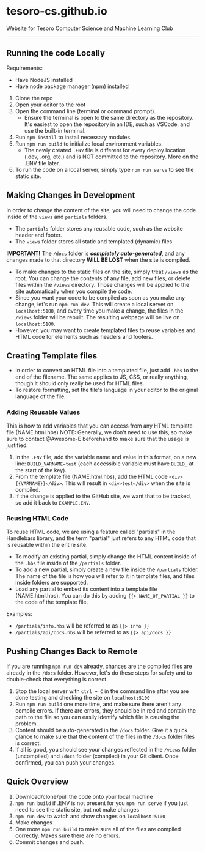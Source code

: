 # tesoro-cs.github.io
Website for Tesoro Computer Science and Machine Learning Club

---

## Running the code Locally

Requirements:
- Have NodeJS installed
- Have node package manager (npm) installed

1. Clone the repo
2. Open your editor to the root
3. Open the command line (terminal or command prompt).
   - Ensure the terminal is open to the same directory as the repository. It's easiest to open the repository in an IDE, such as VSCode, and use the built-in terminal.
4. Run `npm install` to install necessary modules.
5. Run `npm run build` to initialize local environment variables.
   - The newly created `.ENV` file is different for every deploy location (.dev, .org, etc.) and is NOT committed to the repository. More on the .ENV file later.
6. To run the code on a local server, simply type `npm run serve` to see the static site.

## Making Changes in Development

In order to change the content of the site, you will need to change the code inside of the `views` and `partials` folders.

- The `partials` folder stores any reusable code, such as the website header and footer.
- The `views` folder stores all static and templated (dynamic) files.

<ins><b>IMPORTANT!</b></ins> The `/docs` folder is ***completely auto-generated***, and any changes made to that directory **WILL BE LOST** when the site is compiled.

- To make changes to the static files on the site, simply treat `/views` as the root. You can change the contents of any file, add new files, or delete files within the `/views` directory.
Those changes will be applied to the site automatically when you compile the code.
- Since you want your code to be compiled as soon as you make any change, let's run `npm run dev`. This will create a local server on `localhost:5100`, and every time you make a change, the files in the `/views` folder will be rebuilt. The resulting webpage will be live on `localhost:5100`.
- However, you may want to create templated files to reuse variables and HTML code for elements such as headers and footers.

## Creating Template files
- In order to convert an HTML file into a templated file, just add `.hbs` to the end of the filename. The same applies to JS, CSS, or really anything, though it should only really be used for HTML files.
- To restore formatting, set the file's language in your editor to the original language of the file.

### Adding Reusable Values
This is how to add variables that you can access from any HTML template file (NAME.html.hbs)
NOTE: Generally, we don't need to use this, so make sure to contact @Awesome-E beforehand to make sure that the usage is justified.

1. In the `.ENV` file, add the variable name and value in this format, on a new line: `BUILD_VARNAME=test` (each accessible variable must have `BUILD_` at the start of the key).
2. From the template file (NAME.html.hbs), add the HTML code `<div>{{VARNAME}}</div>`. This will result in `<div>test</div>` when the site is compiled.
3. If the change is applied to the GitHub site, we want that to be tracked, so add it back to `EXAMPLE.ENV`.

### Reusing HTML Code
To reuse HTML code, we are using a feature called "partials" in the Handlebars library, and the term "partial" just refers to any HTML code that is reusable within the entire site.

- To modify an existing partial, simply change the HTML content inside of the `.hbs` file inside of the `/partials` folder.
- To add a new partial, simply create a new file inside the `/partials` folder. The name of the file is how you will refer to it in template files, and files inside folders are supported.
- Load any partial to embed its content into a template file (NAME.html.hbs). You can do this by adding `{{> NAME_OF_PARTIAL }}` to the code of the template file.

Examples:
- `/partials/info.hbs` will be referred to as `{{> info }}`
- `/partials/api/docs.hbs` will be referred to as `{{> api/docs }}`

## Pushing Changes Back to Remote
If you are running `npm run dev` already, chances are the compiled files are already in the `/docs` folder. However, let's do these steps for safety and to double-check that everything is correct.

1. Stop the local server with `ctrl + C` in the command line after you are done testing and checking the site on `localhost:5100`
2. Run `npm run build` one more time, and make sure there aren't any compile errors. If there are errors, they should be in red and contain the path to the file so you can easily identify which file is causing the problem.
3. Content should be auto-generated in the `/docs` folder. Give it a quick glance to make sure that the content of the files in the `/docs` folder files is correct.
4. If all is good, you should see your changes reflected in the `/views` folder (uncompiled) and `/docs` folder (compiled) in your Git client. Once confirmed, you can push your changes.

## Quick Overview
1. Download/clone/pull the code onto your local machine
2. `npm run build` if .ENV is not present for you
`npm run serve` if you just need to see the static site, but not make changes
3. `npm run dev` to watch and show changes on `localhost:5100`
4. Make changes
5. One more `npm run build` to make sure all of the files are compiled correctly. Makes sure there are no errors.
6. Commit changes and push.
